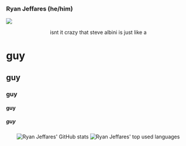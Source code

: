 ### Ryan Jeffares (he/him)

![](https://komarev.com/ghpvc/?username=meta)
 
<p align="center">isnt it crazy that steve albini is just like a </br><b><h1>guy</h1><h2>guy</h2><h3>guy</h3><h4>guy</h4><h5>guy</h5></b></p>

<p align="center">
  <img align="center" src="https://github-readme-stats.vercel.app/api?username=ryanjeffares&count_private=true&theme=gruvbox" alt="Ryan Jeffares' GitHub stats"/>
  <img align="center" src="https://github-readme-stats.vercel.app/api/top-langs/?username=ryanjeffares&layout=compact&theme=gruvbox&ignore=python" alt="Ryan Jeffares' top used languages"/>
</p>
